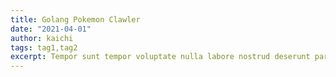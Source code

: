 ```yaml
---
title: Golang Pokemon Clawler
date: "2021-04-01"
author: kaichi
tags: tag1,tag2
excerpt: Tempor sunt tempor voluptate nulla labore nostrud deserunt pariatur commodo elit laborum nisi aliquip.
---
```

